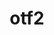 ---
title: "otf2"
layout: cache
categories: [package, v0.18]
meta: {"versions": ["2.3"], "compilers": ["gcc@7.5.0"]}
spec_files: 
 - spec-0.json
spec_names:
 - 'otf2@2.3%gcc@7.5.0 arch=linux-ubuntu18.04-x86_64'
---